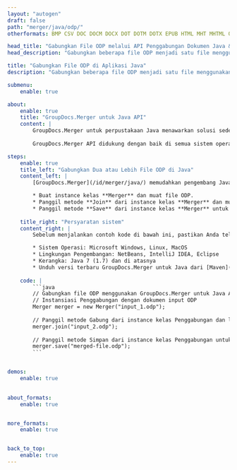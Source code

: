 ```yaml
---
layout: "autogen"
draft: false
path: "merger/java/odp/"
otherformats: BMP CSV DOC DOCM DOCX DOT DOTM DOTX EPUB HTML MHT MHTML ODS ODT OTP OTT PDF PNG POTM POTX PPS PPSM PPSX PPT PPTM PPTX PS RTF TEX TIF TIFF TSV TXT VDX VSDM VSDX VSSM VSSX VSTM VSTX VSX VTX XLAM XLS XLSB XLSM XLSX XLT XLTM XLTX XPS

head_title: "Gabungkan File ODP melalui API Penggabungan Dokumen Java & J2SE"
head_description: "Gabungkan beberapa file ODP menjadi satu file menggunakan API penggabungan dokumen Java dengan semua data, gaya, dan pemformatan sebagai dokumen sumber."

title: "Gabungkan File ODP di Aplikasi Java"
description: "Gabungkan beberapa file ODP menjadi satu file menggunakan API penggabungan dokumen Java. Gabungkan halaman atau rentang halaman yang dipilih dari berbagai dokumen sumber menjadi satu dokumen hasil dengan semua data, gaya, dan pemformatan sebagai dokumen sumber."

submenu:
    enable: true

about:
    enable: true
    title: "GroupDocs.Merger untuk Java API"
    content: |
        GroupDocs.Merger untuk perpustakaan Java menawarkan solusi sederhana untuk menggabungkan & membagi dengan aman antara berbagai format dokumen termasuk PDF, Microsoft Office (Word, Excel, PowerPoint, OneNote), OpenDocument, HTML, gambar dan banyak lainnya dalam aplikasi .NET. Dengan menambahkan hanya beberapa baris kode, lakukan beberapa operasi dokumen seperti memindahkan, menghapus, memutar, menukar, mengekstrak, atau mengubah orientasi halaman di dalam dokumen. API penggabungan dokumen juga mendukung pratinjau halaman dokumen sebagai gambar untuk menganalisis struktur dokumen, pemformatan, dan konten pada halaman.
        
        GroupDocs.Merger API didukung dengan baik di semua sistem operasi utama dan versi Java termasuk J2SE 7.0 (1.7), J2SE 8.0 (1.8) dan Java 10.

steps:
    enable: true
    title_left: "Gabungkan Dua atau Lebih File ODP di Java"
    content_left: |
        [GroupDocs.Merger](/id/merger/java/) memudahkan pengembang Java untuk menggabungkan beberapa file ODP dengan menerapkan beberapa langkah mudah.

        * Buat instance kelas **Merger** dan muat file ODP.
        * Panggil metode **Join** dari instance kelas **Merger** dan muat file ODP lainnya.
        * Panggil metode **Save** dari instance kelas **Merger** untuk menyimpan dokumen yang digabungkan.
        
    title_right: "Persyaratan sistem"
    content_right: |
        Sebelum menjalankan contoh kode di bawah ini, pastikan Anda telah menginstal prasyarat berikut di sistem Anda.

        * Sistem Operasi: Microsoft Windows, Linux, MacOS
        * Lingkungan Pengembangan: NetBeans, IntelliJ IDEA, Eclipse
        * Kerangka: Java 7 (1.7) dan di atasnya
        * Unduh versi terbaru GroupDocs.Merger untuk Java dari [Maven](https://repository.groupdocs.com/webapp/#/artifacts/browse/tree/General/repo/com/groupdocs/groupdocs-merger)
        
    code: |
        ```java
        // Gabungkan file ODP menggunakan GroupDocs.Merger untuk Java API
        // Instansiasi Penggabungan dengan dokumen input ODP
        Merger merger = new Merger("input_1.odp");
        
        // Panggil metode Gabung dari instance kelas Penggabungan dan lewati jalur dokumen sumber kedua
        merger.join("input_2.odp");
            
        // Panggil metode Simpan dari instance kelas Penggabungan untuk menyimpan dokumen yang digabungkan
        merger.save("merged-file.odp");        
        ```        


demos:
    enable: true
        

about_formats:
    enable: true


more_formats:
    enable: true


back_to_top:
    enable: true
---
```

